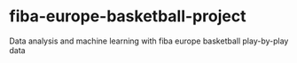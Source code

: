 # fiba-europe-basketball-project
Data analysis and machine learning with fiba europe basketball play-by-play data
